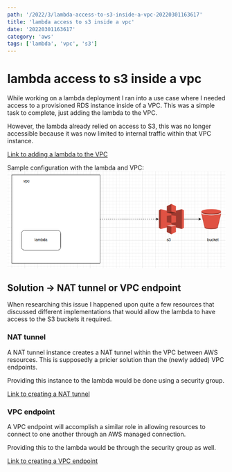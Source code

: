 ```yaml
---
path: '/2022/3/lambda-access-to-s3-inside-a-vpc-20220301163617'
title: 'lambda access to s3 inside a vpc'
date: '20220301163617'
category: 'aws'
tags: ['lambda', 'vpc', 's3']
---
```


# lambda access to s3 inside a vpc
While working on a lambda deployment I ran into a use case where I needed access
to a provisioned RDS instance inside of a VPC. This was a simple task to complete,
just adding the lambda to the VPC.

However, the lambda already relied on access to S3, this was no longer accessible
because it was now limited to internal traffic within that VPC instance.

[Link to adding a lambda to the VPC](https://aws.amazon.com/blogs/aws/new-access-resources-in-a-vpc-from-your-lambda-functions/)

Sample configuration with the lambda and VPC:
![lambda and VPC configuration](./20220301165406-img-1.png)

## Solution -> NAT tunnel or VPC endpoint
When researching this issue I happened upon quite a few resources that discussed
different implementations that would allow the lambda to have access to the S3 buckets
it required.

### NAT tunnel
A NAT tunnel instance creates a NAT tunnel within the VPC between AWS resources.
This is supposedly a pricier solution than the (newly added) VPC endpoints.

Providing this instance to the lambda would be done using a security group.

[Link to creating a NAT tunnel](https://docs.aws.amazon.com/vpc/latest/userguide/VPC_NAT_Instance.html)

### VPC endpoint
A VPC endpoint will accomplish a similar role in allowing resources to connect
to one another through an AWS managed connection.

Providing this to the lambda would be through the security group as well.

[Link to creating a VPC endpoint](https://aws.amazon.com/blogs/aws/new-vpc-endpoint-for-amazon-s3/)


